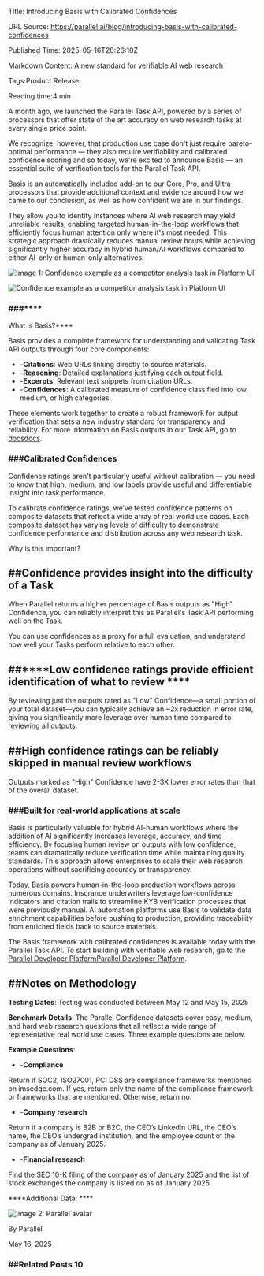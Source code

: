 Title: Introducing Basis with Calibrated Confidences

URL Source: https://parallel.ai/blog/introducing-basis-with-calibrated-confidences

Published Time: 2025-05-16T20:26:10Z

Markdown Content:
A new standard for verifiable AI web research

Tags:Product Release

Reading time:4 min

A month ago, we launched the Parallel Task API, powered by a series of processors that offer state of the art accuracy on web research tasks at every single price point.

We recognize, however, that production use case don't just require pareto-optimal performance — they also require verifiability and calibrated confidence scoring and so today, we're excited to announce Basis — an essential suite of verification tools for the Parallel Task API.

Basis is an automatically included add-on to our Core, Pro, and Ultra processors that provide additional context and evidence around how we came to our conclusion, as well as how confident we are in our findings.

They allow you to identify instances where AI web research may yield unreliable results, enabling targeted human-in-the-loop workflows that efficiently focus human attention only where it's most needed. This strategic approach drastically reduces manual review hours while achieving significantly higher accuracy in hybrid human/AI workflows compared to either AI-only or human-only alternatives.

![Image 1: Confidence example as a competitor analysis task in Platform UI](https://parallel.ai/_next/image?url=https%3A%2F%2Fcdn.sanity.io%2Fimages%2F5hzduz3y%2Fproduction%2F0a5bf3b45a7c6fd1d26232847f72f6b182ae50b8-1280x852.png&w=3840&q=75)

![Confidence example as a competitor analysis task in Platform UI](https://cdn.sanity.io/images/5hzduz3y/production/0a5bf3b45a7c6fd1d26232847f72f6b182ae50b8-1280x852.png)

### ###****

What is Basis?****

Basis provides a complete framework for understanding and validating Task API outputs through four core components:

*   -****Citations****: Web URLs linking directly to source materials.
*   -****Reasoning****: Detailed explanations justifying each output field.
*   -****Excerpts****: Relevant text snippets from citation URLs.
*   -****Confidences****: A calibrated measure of confidence classified into low, medium, or high categories.

These elements work together to create a robust framework for output verification that sets a new industry standard for transparency and reliability. For more information on Basis outputs in our Task API, go to [docs](https://docs.parallel.ai/core-concepts/basis)[docs]($https://docs.parallel.ai/core-concepts/basis).

### ###Calibrated Confidences

Confidence ratings aren't particularly useful without calibration — you need to know that high, medium, and low labels provide useful and differentiable insight into task performance.

To calibrate confidence ratings, we’ve tested confidence patterns on composite datasets that reflect a wide array of real world use cases. Each composite dataset has varying levels of difficulty to demonstrate confidence performance and distribution across any web research task.

Why is this important?

##****Confidence provides insight into the difficulty of a Task****
-------------------------------------------------------------------

When Parallel returns a higher percentage of Basis outputs as "High" Confidence, you can reliably interpret this as Parallel's Task API performing well on the Task.

You can use confidences as a proxy for a full evaluation, and understand how well your Tasks perform relative to each other.

##****Low confidence ratings provide efficient identification of what to review ****
------------------------------------------------------------------------------------

By reviewing just the outputs rated as "Low" Confidence—a small portion of your total dataset—you can typically achieve an ~2x reduction in error rate, giving you significantly more leverage over human time compared to reviewing all outputs.

##****High confidence ratings can be reliably skipped in manual review workflows****
------------------------------------------------------------------------------------

Outputs marked as "High" Confidence have 2-3X lower error rates than that of the overall dataset.

### ###****Built for real-world applications at scale****

Basis is particularly valuable for hybrid AI-human workflows where the addition of AI significantly increases leverage, accuracy, and time efficiency. By focusing human review on outputs with low confidence, teams can dramatically reduce verification time while maintaining quality standards. This approach allows enterprises to scale their web research operations without sacrificing accuracy or transparency.

Today, Basis powers human-in-the-loop production workflows across numerous domains. Insurance underwriters leverage low-confidence indicators and citation trails to streamline KYB verification processes that were previously manual. AI automation platforms use Basis to validate data enrichment capabilities before pushing to production, providing traceability from enriched fields back to source materials.

The Basis framework with calibrated confidences is available today with the Parallel Task API. To start building with verifiable web research, go to the [Parallel Developer Platform](https://platform.parallel.ai/)[Parallel Developer Platform]($https://platform.parallel.ai/).

##****Notes on Methodology****
------------------------------

****Testing Dates****: Testing was conducted between May 12 and May 15, 2025

****Benchmark Details****: The Parallel Confidence datasets cover easy, medium, and hard web research questions that all reflect a wide range of representative real world use cases. Three example questions are below.

****Example Questions****:

*   -****Compliance****

Return if SOC2, ISO27001, PCI DSS are compliance frameworks mentioned on imsedge.com. If yes, return only the name of the compliance framework or frameworks that are mentioned. Otherwise, return no.
*   -****Company research****

Return if a company is B2B or B2C, the CEO’s Linkedin URL, the CEO’s name, the CEO’s undergrad institution, and the employee count of the company as of January 2025.
*   -****Financial research****

Find the SEC 10-K filing of the company as of January 2025 and the list of stock exchanges the company is listed on as of January 2025.

****Additional Data: ****

![Image 2: Parallel avatar](https://parallel.ai/_next/image?url=https%3A%2F%2Fcdn.sanity.io%2Fimages%2F5hzduz3y%2Fproduction%2F9a2c0f2e9634a95512da83f8354aef9d5bf400aa-128x128.png&w=64&q=75)

By Parallel

May 16, 2025

### ##Related Posts 10
